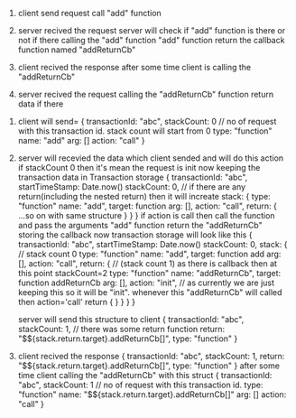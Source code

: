 

<!-- docs -->
1. client send request
    call "add" function

2. server recived the request
    server will check if "add" function is there or not
        if there 
            calling the "add" function
            "add" function return the callback function named "addReturnCb"

3. client recived the response
    after some time client is 
    calling the "addReturnCb"

4. server recived the request
   calling the "addReturnCb" function
   return data if there



<!-- technical docs -->
1. client will send= {
    transactionId: "abc",
    stackCount: 0 // no of request with this transaction id. stack count will start from 0
    type: "function"
    name: "add"
    arg: []
    action: "call"
}

2. server will recevied the data which client sended and will do this action
    if stackCount 0 then it's mean the request is init now 
        keeping the transaction data in Transaction storage
        {
            transactionId: "abc",
            startTimeStamp: Date.now()
            stackCount: 0, // if there are any return(including the nested return) then it will increate 
            stack: {
                type: "function"
                name: "add",
                target: function
                arg: [],
                action: "call",
                return: {
                    ...so on with same structure
                }
            }
        }
    if action is call then call the function and pass the arguments
    "add" function return the "addReturnCb"
    storing the callback
    now transaction storage will look like this
    {
        transactionId: "abc",
        startTimeStamp: Date.now()
        stackCount: 0,
        stack: { // stack count 0
            type: "function"
            name: "add",
            target: function add
            arg: [],
            action: "call",
            return: { // (stack count 1) as there is callback then at this point stackCount=2
                type: "function"
                name: "addReturnCb",
                target: function addReturnCb
                arg: [],
                action: "init", // as currently we are just keeping this so it will be "init". whenever this "addReturnCb" will called then action='call'
                return {
                }
            }
        }
    }

    server will send this structure to client
    {
        transactionId: "abc",
        stackCount: 1, // there was some return function
        return: "$${stack.return.target}.addReturnCb[]",
        type: "function"
    }

3. client recived the response
    {
        transactionId: "abc",
        stackCount: 1, 
        return: "$${stack.return.target}.addReturnCb[]",
        type: "function"
    }
    after some time client calling the "addReturnCb" with this struct
    {
        transactionId: "abc",
        stackCount: 1 // no of request with this transaction id.
        type: "function"
        name: "$${stack.return.target}.addReturnCb[]"
        arg: []
        action: "call"
    }